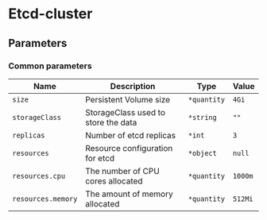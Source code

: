 # Etcd-cluster

## Parameters

### Common parameters

| Name               | Description                         | Type        | Value   |
| ------------------ | ----------------------------------- | ----------- | ------- |
| `size`             | Persistent Volume size              | `*quantity` | `4Gi`   |
| `storageClass`     | StorageClass used to store the data | `*string`   | `""`    |
| `replicas`         | Number of etcd replicas             | `*int`      | `3`     |
| `resources`        | Resource configuration for etcd     | `*object`   | `null`  |
| `resources.cpu`    | The number of CPU cores allocated   | `*quantity` | `1000m` |
| `resources.memory` | The amount of memory allocated      | `*quantity` | `512Mi` |

